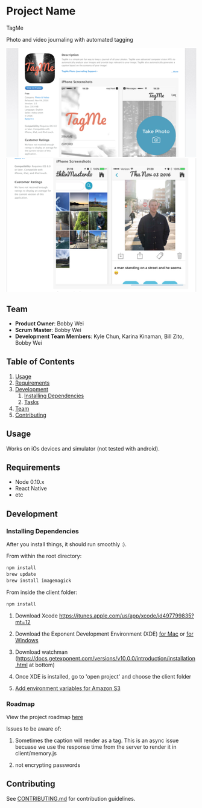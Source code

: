 # Project Name
TagMe

Photo and video journaling with automated tagging

![screenshot1](/screenshots/screenshot_home.png?raw=true "Screenshot - Home")
![screenshot2](/screenshots/screenshot_memories.png?raw=true "Screenshot - Memories")

## Team

  - __Product Owner__: Bobby Wei
  - __Scrum Master__: Bobby Wei
  - __Development Team Members__: Kyle Chun, Karina Kinaman, Bill Zito, Bobby Wei

## Table of Contents

1. [Usage](#Usage)
1. [Requirements](#requirements)
1. [Development](#development)
    1. [Installing Dependencies](#installing-dependencies)
    1. [Tasks](#tasks)
1. [Team](#team)
1. [Contributing](#contributing)

## Usage
 Works on iOs devices and simulator (not tested with android).

## Requirements

- Node 0.10.x
- React Native
- etc

## Development

### Installing Dependencies

After you install things, it should run smoothly :). 

From within the root directory:

```sh
npm install
brew update
brew install imagemagick
```
From inside the client folder:
```sh
npm install
```
1. Download Xcode https://itunes.apple.com/us/app/xcode/id497799835?mt=12

2. Download the Exponent Development Environment (XDE) [for Mac](https://xde-updates.exponentjs.com/download/mac) or [for Windows](https://xde-updates.exponentjs.com/download/win32)

3. Download watchman (https://docs.getexponent.com/versions/v10.0.0/introduction/installation.html at bottom)

4. Once XDE is installed, go to 'open project' and choose the client folder

5. [Add environment variables for Amazon S3](http://docs.aws.amazon.com/cli/latest/userguide/cli-chap-getting-started.html#cli-environment)

### Roadmap

View the project roadmap [here](https://github.com/hr-memories/greenfield/issues)

Issues to be aware of: 

1. Sometimes the caption will render as a tag. This is an async issue becuase we use the response time from the server to render it in client/memory.js

2. not encrypting passwords

## Contributing

See [CONTRIBUTING.md](CONTRIBUTING.md) for contribution guidelines.

